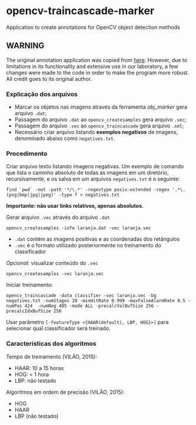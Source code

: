 # opencv-traincascade-marker
Application to create annotations for OpenCV object detection methods

## WARNING
The original annotation application was copied from [here](http://www.technolabsz.com/2012/07/how-to-do-opencv-haar-training-in.html). However, due to limitations in its functionality and extensive use in our laboratory, a few changes were made to the code in order to make the program more robust. All credit goes to its original author.

### Explicação dos arquivos
* Marcar os objetos nas imagens através da ferramenta *obj_marker* gera arquivo `.dat`;
* Passagem do arquivo `.dat` ao `opencv_createsamples` gera arquivo `.vec`;
* Passagem do arquivo `.vec` ao `opencv_traincascade` gera arquivo `.xml`;
* Necessário criar arquivo listando **exemplos negativos** de imagens, denominado abaixo como `negatives.txt`.

### Procedimento
Criar arquivo texto listando imagens negativas. Um exemplo de comando que lista o caminho absoluto de todas as imagens em um diretório, recursivamente, e os salva em um arquivos `negatives.txt` é o seguinte:

    find `pwd` -not -path '*/\.*' -regextype posix-extended -regex '.*\.(png|bmp|jpg|jpeg)' -type f > negatives.txt

**Importante: não usar links relativos, apenas absolutos.**

Gerar arquivo `.vec` através do arquivo `.dat`

    opencv_createsamples -info laranja.dat -vec laranja.vec

* `.dat` contém as imagens positivas e as coordenadas dos retângulos
* `.vec` é o formato utilizado posteriormente no treinamento do classificador

*Opcional:* visualizar conteúdo do `.vec`

    opencv_createsamples -vec laranja.vec

Iniciar treinamento:

    opencv_traincascade -data classifier -vec laranja.vec -bg negatives.txt -numStages 20 -minHitRate 0.999 -maxFalseAlarmRate 0.5 -numPos 424  -numNeg 405 -mode ALL -precalcValBufSize 256 -precalcIdxBufSize 256

Usar parâmetro `[-featureType <{HAAR(default), LBP, HOG}>]` para selecionar qual classificador será treinado.

### Características dos algoritmos
Tempo de treinamento (VILÃO, 2015):

* HAAR: 10 a 15 horas
* HOG: < 1 hora
* LBP: não testado

Algoritmos em ordem de precisão (VILÃO, 2015):

* HOG
* HAAR
* LBP (não testado)